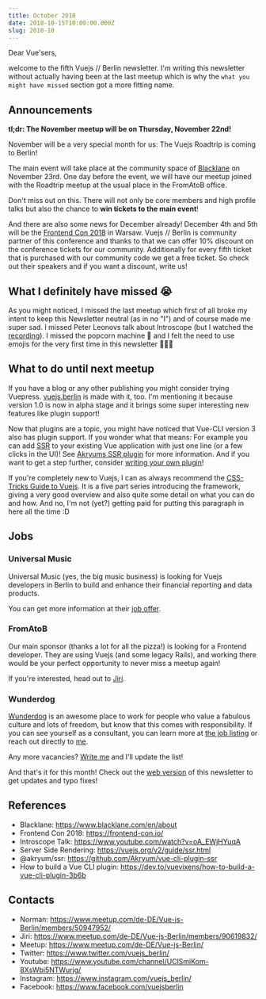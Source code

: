```yaml
---
title: October 2018
date: 2018-10-15T10:00:00.000Z
slug: 2018-10
---
```

Dear Vue'sers,

welcome to the fifth Vuejs // Berlin newsletter. I'm writing this newsletter without actually having been at the last meetup which is why the `what you might have missed` section got a more fitting name.

Announcements
-------------

**tl;dr: The November meetup will be on Thursday, November 22nd!**

November will be a very special month for us: The Vuejs Roadtrip is coming to Berlin!

The main event will take place at the community space of [Blacklane](https://www.blacklane.com/en/about) on November 23rd. One day before the event, we will have our meetup joined with the Roadtrip meetup at the usual place in the FromAtoB office.

Don't miss out on this. There will not only be core members and high profile talks but also the chance to **win tickets to the main event**!

And there are also some news for December already! December 4th and 5th will be the [Frontend Con 2018](https://frontend-con.io/) in Warsaw. Vuejs // Berlin is community partner of this conference and thanks to that we can offer 10% discount on the conference tickets for our community. Additionally for every fifth ticket that is purchased with our community code we get a free ticket. So check out their speakers and if you want a discount, write us!

What I definitely have missed :sob:
-----------------------------------

As you might noticed, I missed the last meetup which first of all broke my intent to keep this Newsletter neutral (as in no "I") and of course made me super sad. I missed Peter Leonovs talk about Introscope (but I watched the [recording](https://www.youtube.com/watch?v=oA_EWjHYuqA)). I missed the popcorn machine :popcorn: and I felt the need to use emojis for the very first time in this newsletter :tada::100::rofl:


What to do until next meetup
----------------------------

If you have a blog or any other publishing you might consider trying Vuepress. [vuejs.berlin](https://vuejs.berlin) is made with it, too. I'm mentioning it because version 1.0 is now in alpha stage and it brings some super interesting new features like plugin support!

Now that plugins are a topic, you might have noticed that Vue-CLI version 3 also has plugin support. If you wonder what that means: For example you can add [SSR](https://vuejs.org/v2/guide/ssr.html) to your existing Vue application with just one line (or a few clicks in the UI)! See [Akryums SSR plugin](https://github.com/Akryum/vue-cli-plugin-ssr) for more information. And if you want to get a step further, consider [writing your own plugin](https://dev.to/vuevixens/how-to-build-a-vue-cli-plugin-3b6b)!

If you're completely new to Vuejs, I can as always recommend the [CSS-Tricks Guide to Vuejs](https://css-tricks.com/guides/vue/). It is a five part series introducing the framework, giving a very good overview and also quite some detail on what you can do and how. And no, I'm not (yet?) getting paid for putting this paragraph in here all the time :D

Jobs
----

### Universal Music

Universal Music (yes, the big music business) is looking for Vuejs developers in Berlin to build and enhance their financial reporting and data products.

You can get more information at their [job offer](https://universal-music.talentry.com/app/talent/s/IU9HppLI5N1VpA7jNa2GLs).

### FromAtoB

Our main sponsor (thanks a lot for all the pizza!) is looking for a  Frontend developer. They are using Vuejs (and some legacy Rails), and working there would be your perfect opportunity to never miss a meetup again!

If you're interested, head out to [Jiri](https://www.meetup.com/de-DE/Vue-js-Berlin/members/90619832/).

### Wunderdog

[Wunderdog](https://wunder.dog) is an awesome place to work for people who value a fabulous culture and lots of freedom, but know that this comes with responsibility. If you can see yourself as a consultant, you can learn more at [the job listing](https://wunder.dog/fullstack-developer-berlin-germany) or reach out directly to [me](https://www.meetup.com/de-DE/Vue-js-Berlin/members/50947952/).


Any more vacancies? [Write me](https://www.meetup.com/de-DE/Vue-js-Berlin/members/50947952/) and I'll update the list!


And that's it for this month! Check out the [web version](https://vuejs.berlin/newsletter/201810.html) of this newsletter to get updates and typo fixes!


References
----------
* Blacklane: https://www.blacklane.com/en/about
* Frontend Con 2018: https://frontend-con.io/
* Introscope Talk: https://www.youtube.com/watch?v=oA_EWjHYuqA
* Server Side Rendering: https://vuejs.org/v2/guide/ssr.html
* @akryum/ssr: https://github.com/Akryum/vue-cli-plugin-ssr
* How to build a Vue CLI plugin: https://dev.to/vuevixens/how-to-build-a-vue-cli-plugin-3b6b

Contacts
--------
* Norman: https://www.meetup.com/de-DE/Vue-js-Berlin/members/50947952/
* Jiri: https://www.meetup.com/de-DE/Vue-js-Berlin/members/90619832/
* Meetup: https://www.meetup.com/de-DE/Vue-js-Berlin/
* Twitter: https://www.twitter.com/vuejs_berlin/
* Youtube: https://www.youtube.com/channel/UClSmiKom-8XsWbi5NTWurjg/
* Instagram: https://www.instagram.com/vuejs_berlin/
* Facebook: https://www.facebook.com/vuejsberlin
